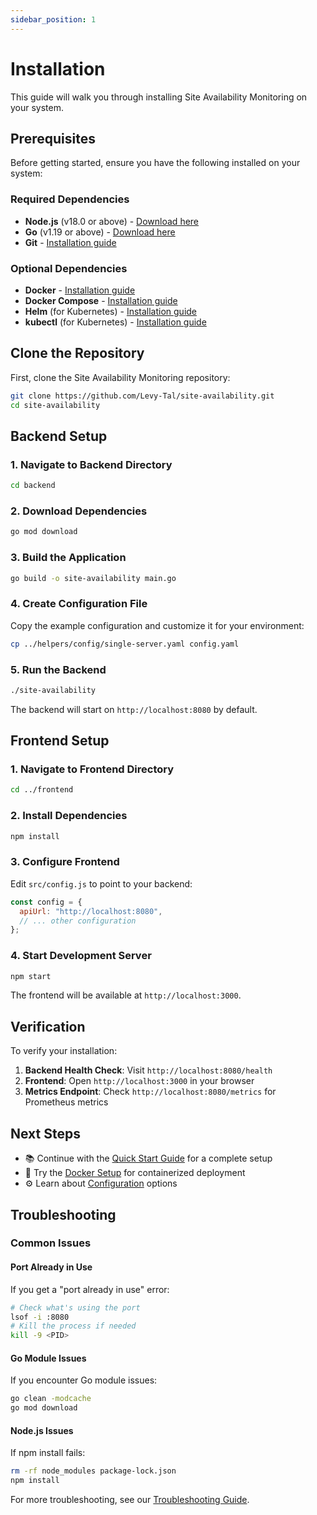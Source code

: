 ```yaml
---
sidebar_position: 1
---
```


# Installation

This guide will walk you through installing Site Availability Monitoring on your system.

## Prerequisites

Before getting started, ensure you have the following installed on your system:

### Required Dependencies

- **Node.js** (v18.0 or above) - [Download here](https://nodejs.org/en/download/)
- **Go** (v1.19 or above) - [Download here](https://golang.org/dl/)
- **Git** - [Installation guide](https://git-scm.com/book/en/v2/Getting-Started-Installing-Git)

### Optional Dependencies

- **Docker** - [Installation guide](https://docs.docker.com/get-docker/)
- **Docker Compose** - [Installation guide](https://docs.docker.com/compose/install/)
- **Helm** (for Kubernetes) - [Installation guide](https://helm.sh/docs/intro/install/)
- **kubectl** (for Kubernetes) - [Installation guide](https://kubernetes.io/docs/tasks/tools/)

## Clone the Repository

First, clone the Site Availability Monitoring repository:

```bash
git clone https://github.com/Levy-Tal/site-availability.git
cd site-availability
```

## Backend Setup

### 1. Navigate to Backend Directory

```bash
cd backend
```

### 2. Download Dependencies

```bash
go mod download
```

### 3. Build the Application

```bash
go build -o site-availability main.go
```

### 4. Create Configuration File

Copy the example configuration and customize it for your environment:

```bash
cp ../helpers/config/single-server.yaml config.yaml
```

### 5. Run the Backend

```bash
./site-availability
```

The backend will start on `http://localhost:8080` by default.

## Frontend Setup

### 1. Navigate to Frontend Directory

```bash
cd ../frontend
```

### 2. Install Dependencies

```bash
npm install
```

### 3. Configure Frontend

Edit `src/config.js` to point to your backend:

```javascript
const config = {
  apiUrl: "http://localhost:8080",
  // ... other configuration
};
```

### 4. Start Development Server

```bash
npm start
```

The frontend will be available at `http://localhost:3000`.

## Verification

To verify your installation:

1. **Backend Health Check**: Visit `http://localhost:8080/health`
2. **Frontend**: Open `http://localhost:3000` in your browser
3. **Metrics Endpoint**: Check `http://localhost:8080/metrics` for Prometheus metrics

## Next Steps

- 📚 Continue with the [Quick Start Guide](./quick-start) for a complete setup
- 🐳 Try the [Docker Setup](./docker) for containerized deployment
- ⚙️ Learn about [Configuration](../configuration/overview) options

## Troubleshooting

### Common Issues

#### Port Already in Use

If you get a "port already in use" error:

```bash
# Check what's using the port
lsof -i :8080
# Kill the process if needed
kill -9 <PID>
```

#### Go Module Issues

If you encounter Go module issues:

```bash
go clean -modcache
go mod download
```

#### Node.js Issues

If npm install fails:

```bash
rm -rf node_modules package-lock.json
npm install
```

For more troubleshooting, see our [Troubleshooting Guide](../troubleshooting).
